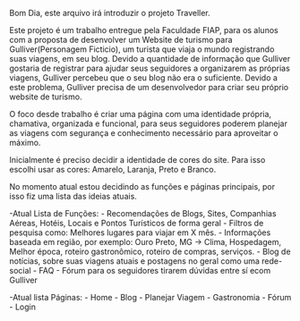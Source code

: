 Bom Dia, este arquivo irá introduzir o projeto Traveller.

Este projeto é um trabalho entregue pela Faculdade FIAP, para os alunos com a proposta de desenvolver um Website de turismo para Gulliver(Personagem Ficticio), um turista que viaja o mundo registrando suas viagens, em seu blog. Devido a quantidade de informação que Gulliver gostaria de registrar para ajudar seus seguidores a organizarem as próprias viagens, Gulliver percebeu que o seu blog não era o suficiente. Devido a este problema, Gulliver precisa de um desenvolvedor para criar seu próprio website de turismo.

O foco desde trabalho é criar uma página com uma identidade própria, chamativa, organizada e funcional, para seus seguidores poderem planejar as viagens com segurança e conhecimento necessário para aproveitar o máximo.

Inicialmente é preciso decidir a identidade de cores do site. Para isso escolhi usar as cores: Amarelo, Laranja, Preto e Branco.

No momento atual estou decidindo as funções e páginas principais, por isso fiz uma lista das ideias atuais.

-Atual Lista de Funções:
    - Recomendações de Blogs, Sites, Companhias Aéreas, Hotéis, Locais e Pontos Turísticos de forma geral
    - Filtros de pesquisa como: Melhores lugares para viajar em X mês.
    - Informações baseada em região, por exemplo: Ouro Preto, MG -> Clima, Hospedagem, Melhor época, roteiro gastronômico, roteiro de compras, serviços.
    - Blog de notícias, sobre suas viagens atuais e postagens no geral como uma rede-social
    - FAQ
    - Fórum para os seguidores tirarem dúvidas entre sí ecom Gulliver

-Atual lista Páginas:
    - Home
    - Blog
    - Planejar Viagem
    - Gastronomia
    - Fórum
    - Login

